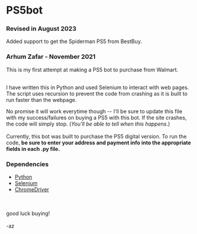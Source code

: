 # PS5bot

### Revised in August 2023
Added support to get the Spiderman PS5 from BestBuy.



### Arhum Zafar - November 2021
This is my first attempt at making a PS5 bot to purchase from Walmart.

<br>
I have written this in Python and used Selenium to interact with web pages. The script uses recursion to prevent the code from crashing as it is built to run faster than the webpage. 
<br>

No promise it will work everytime though -- I'll be sure to update this file with my success/failures on buying a PS5 with this bot.
If the site crashes, the code will simply stop. (*You'll be able to tell when this happens*.)
<br>
<br>
Currently, this bot was built to purchase the PS5 digital version.
To run the code, **be sure to enter your address and payment info into the appropriate fields in each .py file.**

### Dependencies
* [Python](https://www.python.org/)
* [Selenium](https://selenium-python.readthedocs.io/installation.html)
* [ChromeDriver](https://sites.google.com/a/chromium.org/chromedriver/downloads)


<br>
<br>
good luck buying!
<br>
<br>
-az
